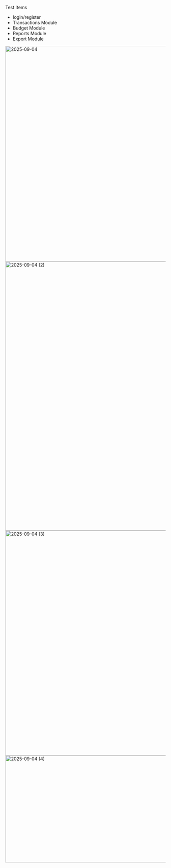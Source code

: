    Test Items
- login/register
- Transactions Module
- Budget Module
- Reports Module
- Export Module

			
<img width="1021" height="678" alt="2025-09-04" src="https://github.com/user-attachments/assets/b43f32d5-cc27-48e4-8563-5afefd7eb8af" />
<img width="1857" height="846" alt="2025-09-04 (2)" src="https://github.com/user-attachments/assets/c521adc4-5153-408d-8378-5c44da4133b2" />
<img width="1894" height="707" alt="2025-09-04 (3)" src="https://github.com/user-attachments/assets/83a14c26-1d81-4607-9235-8335a2e675f2" />
<img width="1872" height="337" alt="2025-09-04 (4)" src="https://github.com/user-attachments/assets/8881b43e-19d3-4086-9556-a8e2965a5d01" />

